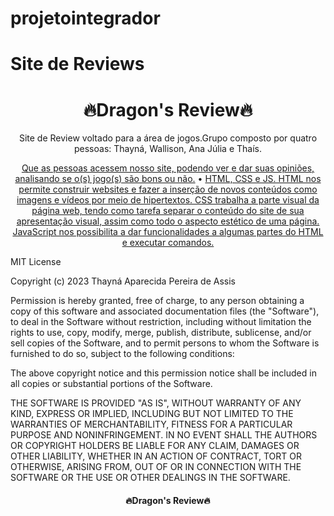 # projetointegrador
# Site de Reviews 

<h1 align="center"> 🔥Dragon's Review🔥</h1>

<p align="center">Site de Review voltado para a área de jogos.Grupo composto por quatro pessoas: Thayná, Wallison, Ana Júlia e Thaís. </p>
<p align="center">
 <a href="#objetivo">Que as pessoas acessem nosso site, podendo ver e dar suas opiniões, analisando se o(s) jogo(s) são bons ou não.</a> • 
 <a href="#tecnologias">HTML, CSS e JS. HTML nos permite construir websites e fazer a inserção de novos conteúdos como imagens e vídeos por meio de hipertextos. CSS trabalha a parte visual da página web, tendo como tarefa separar o conteúdo do site de sua apresentação visual, assim como todo o aspecto estético de uma página. JavaScript nos possibilita a dar funcionalidades a algumas partes do HTML e executar comandos. 
</a> 
 <p >MIT License

Copyright (c) 2023 Thayná Aparecida Pereira de Assis

Permission is hereby granted, free of charge, to any person obtaining a copy
of this software and associated documentation files (the "Software"), to deal
in the Software without restriction, including without limitation the rights
to use, copy, modify, merge, publish, distribute, sublicense, and/or sell
copies of the Software, and to permit persons to whom the Software is
furnished to do so, subject to the following conditions:

The above copyright notice and this permission notice shall be included in all
copies or substantial portions of the Software.

THE SOFTWARE IS PROVIDED "AS IS", WITHOUT WARRANTY OF ANY KIND, EXPRESS OR
IMPLIED, INCLUDING BUT NOT LIMITED TO THE WARRANTIES OF MERCHANTABILITY,
FITNESS FOR A PARTICULAR PURPOSE AND NONINFRINGEMENT. IN NO EVENT SHALL THE
AUTHORS OR COPYRIGHT HOLDERS BE LIABLE FOR ANY CLAIM, DAMAGES OR OTHER
LIABILITY, WHETHER IN AN ACTION OF CONTRACT, TORT OR OTHERWISE, ARISING FROM,
OUT OF OR IN CONNECTION WITH THE SOFTWARE OR THE USE OR OTHER DEALINGS IN THE
SOFTWARE.</p> 

</p>
<h4 align="center"> 
  🔥Dragon's Review🔥
</h4>


